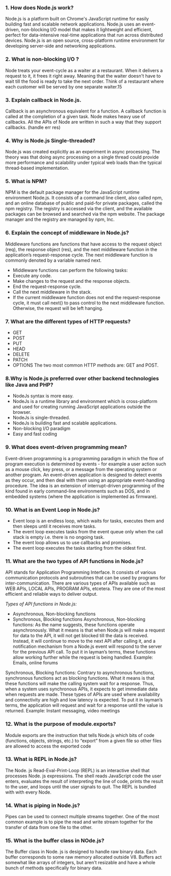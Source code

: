 ### 1. How does Node.js work?
 Node.js is a platform built on Chrome's JavaScript runtime for easily building fast and scalable network applications. 
 Node.js uses an event-driven, non-blocking I/O model that makes it lightweight and efficient, perfect for data-intensive real-time applications 
 that run across distributed devices. Node.js is an open source, cross-platform runtime environment for developing server-side and networking applications. 

### 2. What is non-blocking I/O ?
 Node treats your event-cycle as a waiter at a restaurant. When it delivers a request to it, it frees it right away. Meaning that the waiter doesn't have to wait till the food   is ready to take the next order. Think of a restaurant where each customer will be served by one separate waiter.15
 
### 3. Explain callback in Node.js.
  Callback is an asynchronous equivalent for a function. A callback function is called at the completion of a given task. Node makes heavy use of callbacks. All the APIs of Node   are written in such a way that they support callbacks.
 (handle err res)
 
 
### 4. Why is Node.js Single-threaded?
 Node.js was created explicitly as an experiment in async processing. The theory was that doing async processing on a single thread could provide more performance and scalability under typical web loads than the typical thread-based implementation.
 
### 5. What is NPM?
 NPM is the default package manager for the JavaScript runtime environment Node.js. It consists of a command line client, also called npm, and an online database of public and paid-for private packages, called the npm registry. The registry is accessed via the client, and the available packages can be browsed and searched via the npm website. The package manager and the registry are managed by npm, Inc.
 
### 6. Explain the concept of middleware in Node.js?
Middleware functions are functions that have access to the request object (req), the response object (res), and the next middleware function in the application’s request-response cycle. The next middleware function is commonly denoted by a variable named next.

* Middleware functions can perform the following tasks:
* Execute any code.
* Make changes to the request and the response objects.
* End the request-response cycle.
* Call the next middleware in the stack.
* If the current middleware function does not end the request-response cycle, it must call next() to pass control to the next middleware function. Otherwise, the request will be left hanging.

### 7. What are the different types of HTTP requests?
   * GET
   * POST
   * PUT
   * HEAD
   * DELETE
   * PATCH
   * OPTIONS
 The two most common HTTP methods are: GET and POST.

### 8.Why is Node.js preferred over other backend technologies like Java and PHP?

   * NodeJs syntax is more easy.
   * NodeJs is a runtime library and environment which is cross-platform and used for creating running JavaScript applications outside the browser.
   * NodeJs is single-threaded.
   * NodeJs is building fast and scalable applications.
   * Non-blocking I/O paradigm
   * Easy and fast coding

### 9. What does event-driven programming mean?
   Event-driven programming is a programming paradigm in which the flow of program execution is determined by events - for example a user action such as a mouse click, key press, or a message from the operating system or another program. 
   An event-driven application is designed to detect events as they occur, and then deal with them using an appropriate event-handling procedure. The idea is an extension of interrupt-driven programming of the kind found in early command-line environments such as DOS, and in embedded systems (where the application is implemented as firmware).

### 10. What is an Event Loop in Node.js?

   * Event loop is an endless loop, which waits for tasks, executes them and then sleeps until it receives more tasks.
   * The event loop executes tasks from the event queue only when the call stack is empty i.e. there is no ongoing task.
   * The event loop allows us to use callbacks and promises.
   * The event loop executes the tasks starting from the oldest first.


### 11. What are the two types of API functions in Node.js?

   API stands for Application Programming Interface. 
   It consists of various communication protocols and subroutines that can be used by programs for inter-communication. 
   There are various types of APIs available such as WEB APIs, LOCAL APIs, PROGRAM APIs, etcetera. They are one of the most efficient and reliable ways to deliver output.

   _Types of API functions in Node.js:_

   * Asynchronous, Non-blocking functions
   * Synchronous, Blocking functions
Asynchronous, Non-blocking functions: As the name suggests, these functions operate asynchronously. What it means is that when Node.js will make a request for data to the API, it will not get blocked till the data is received. Instead, it will continue to move to the next API after calling it, and a notification mechanism from a Node.js event will respond to the server for the previous API call. To put it in layman’s terms, these functions allow working further while the request is being handled. Example: Emails, online forums

Synchronous, Blocking functions: Contrary to asynchronous functions, synchronous functions act as blocking functions. 
What it means is that these functions will make the calling system wait for a response. Thus, when a system uses synchronous APIs, 
it expects to get immediate data when requests are made. These types of APIs are used where availability and connectivity are high and low latency is expected. 
To put it in layman’s terms, the application will request and wait for a response until the value is returned. Example: Instant messaging, video meetings

### 12. What is the purpose of module.exports?
  Module exports are the instruction that tells Node.js which bits of code (functions, objects, strings, etc.) to “export” from 
  a given file so other files are allowed to access the exported code

### 13. What is REPL in Node.js?
The Node. js Read-Eval-Print-Loop (REPL) is an interactive shell that processes Node. js expressions. 
The shell reads JavaScript code the user enters, evaluates the result of interpreting the line of code, prints the result to the user, 
and loops until the user signals to quit. The REPL is bundled with with every Node.

### 14. What is piping in Node.js?

Pipes can be used to connect multiple streams together. One of the most common example is to pipe the read and write stream together for 
the transfer of data from one file to the other. 

### 15. What is the buffer class in NOde.js?
The Buffer class in Node. js is designed to handle raw binary data. Each buffer corresponds to some raw memory allocated outside V8. 
Buffers act somewhat like arrays of integers, but aren't resizable and have a whole bunch of methods specifically for binary data.
